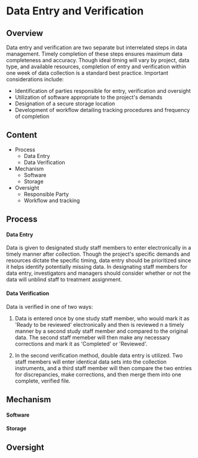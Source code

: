 Data Entry and Verification
===========================

Overview
--------
Data entry and verification are two separate but interrelated steps in data management. Timely completion of these steps ensures maximum data completeness and accuracy. Though ideal timing will vary by project, data type, and available resources, completion of entry and verification within one week of data collection is a standard best practice. Important considerations include:
  * Identification of parties responsible for entry, verification and oversight
  * Utilization of software appropriate to the project's demands
  * Designation of a secure storage location
  * Development of workflow detailing tracking procedures and frequency of completion

Content
-------

* Process
  - Data Entry
  - Data Verification
* Mechanism
  - Software
  - Storage
* Oversight
  - Responsible Party
  - Workflow and tracking


Process
-------

#### Data Entry

Data is given to designated study staff members to enter electronically in a timely manner after collection. Though the project's specific demands and resources dictate the specific timing, data entry should be prioritized since it helps identify potentially missing data. In designating staff members for data entry, investigators and managers should consider whether or not the data will unblind staff to treatment assignment.

#### Data Verification

Data is verified in one of two ways:

1. Data is entered once by one study staff member, who would mark it as 'Ready to be reviewed' electronically and then is reviewed n a timely manner by a second study staff member and compared to the original data. The second staff memeber will then make any necessary corrections and mark it as 'Completed' or 'Reviewed'.

2. In the second verification method, double data entry is utilized. Two staff members will enter identical data sets into the collection instruments, and a third staff member will then compare the two entries for discrepancies, make corrections, and then merge them into one complete, verified file.


Mechanism
---------

#### Software


#### Storage


Oversight
---------
